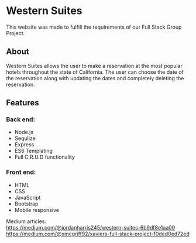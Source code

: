 
# Western Suites

This website was made to fulfill the requirements of our Full Stack Group Project.

## About

Western Suites allows the user to make a reservation at the most popular hotels throughout the state of California. The user can choose the date of the reservation along with updating the dates and completely deleting the reservation.





## Features 

### Back end:

- Node.js
- Sequlize
- Express
- ES6 Templating
- Full C.R.U.D functionality

### Front end:
- HTML
- CSS
- JavaScript
- Bootstrap
- Mobile responsive


Medium articles:  
https://medium.com/@jordanharris245/western-suites-6b9df8e1aa09
https://medium.com/@xmcgriff92/xaviers-full-stack-project-f0ded0ed72ed
